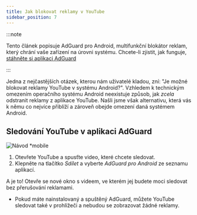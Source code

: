 ```yaml
---
title: Jak blokovat reklamy v YouTube
sidebar_position: 7
---
```


:::note

Tento článek popisuje AdGuard pro Android, multifunkční blokátor reklam, který chrání vaše zařízení na úrovni systému. Chcete-li zjistit, jak funguje, [stáhněte si aplikaci AdGuard](https://adguard.com/download.html?auto=true)

:::

Jedna z nejčastějších otázek, kterou nám uživatelé kladou, zní: "Je možné blokovat reklamy YouTube v systému Android?". Vzhledem k technickým omezením operačního systému Android neexistuje způsob, jak *zcela* odstranit reklamy z aplikace YouTube. Našli jsme však alternativu, která vás k němu co nejvíce přiblíží a zároveň obejde omezení daná systémem Android.


## Sledování YouTube v aplikaci AdGuard

![Návod *mobile](https://cdn.adtidy.org/public/Adguard/Blog/Android/3-6/share.gif)

1. Otevřete YouTube a spusťte video, které chcete sledovat.
2. Klepněte na tlačítko *Sdílet* a vyberte *AdGuard pro Android* ze seznamu aplikací.

A je to! Otevře se nové okno s videem, ve kterém jej budete moci sledovat bez přerušování reklamami.

* Pokud máte nainstalovaný a spuštěný AdGuard, můžete YouTube sledovat také v prohlížeči a nebudou se zobrazovat žádné reklamy.